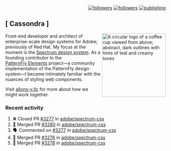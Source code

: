 <p align="right"><a rel="me" href="https://front-end.social/@castastrophe">
    <img alt="followers" title="Follow me on Mastodon" src="https://img.shields.io/mastodon/follow/109297102751309835?domain=https%3A%2F%2Ffront-end.social&label=Follow&logo=mastodon&logoColor=white&style=for-the-badge&labelColor=008080&color=006969"/></a>
  <a href="https://codepen.io/castastrophe/">
    <img alt="followers" title="Follow me on CodePen" src="https://img.shields.io/badge/23-1?color=640464&labelColor=7c007c&style=for-the-badge&logo=codepen&label=Follow"/></a>
<a href="https://castastrophe.medium.com/">
    <img alt="publishing" title="View articles on Medium" src="https://img.shields.io/badge/107-1?color=666&labelColor=444&label=subscribe&logo=medium&logoColor=white&style=for-the-badge"/></a>
</p>

## [&nbsp;Cassondra&nbsp;]

<img align="right" src="https://github-production-user-asset-6210df.s3.amazonaws.com/1840295/253016758-ba468774-1cd3-42c2-8f43-947b5eeb5edf.png" height="200" alt="A circular logo of a coffee cup viewed from above; abstract, dark outlines with hints of teal and creamy tones">

Front-end developer and architect of enterprise-scale design systems for Adobe; previously of Red Hat. My focus at the moment is the [Spectrum design system](https://github.com/adobe/spectrum-css). As a founding contributor to the [PatternFly&nbsp;Elements](https://github.com/patternfly/patternfly-elements) project&mdash;a community implementation of the PatternFly design system&mdash;I became intimately familiar with the nuances of styling web components.

Visit [allons-y.llc](http://allons-y.llc/) for more about how we might work together.

### Recent activity

<!--START_SECTION:activity-->
1. ❌ Closed PR [#3277](https://github.com/adobe/spectrum-css/pull/3277) in [adobe/spectrum-css](https://github.com/adobe/spectrum-css)
2. 🎉 Merged PR [#3280](https://github.com/adobe/spectrum-css/pull/3280) in [adobe/spectrum-css](https://github.com/adobe/spectrum-css)
3. 🗣 Commented on [#3277](https://github.com/adobe/spectrum-css/pull/3277#issuecomment-2426869613) in [adobe/spectrum-css](https://github.com/adobe/spectrum-css)
4. 🎉 Merged PR [#3276](https://github.com/adobe/spectrum-css/pull/3276) in [adobe/spectrum-css](https://github.com/adobe/spectrum-css)
5. 🎉 Merged PR [#3278](https://github.com/adobe/spectrum-css/pull/3278) in [adobe/spectrum-css](https://github.com/adobe/spectrum-css)
<!--END_SECTION:activity-->
